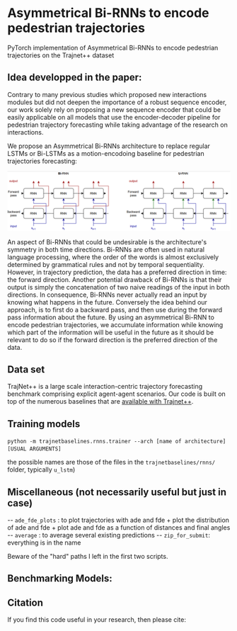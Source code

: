 # Asymmetrical Bi-RNNs to encode pedestrian trajectories
PyTorch implementation of Asymmetrical Bi-RNNs to encode pedestrian trajectories on the Trajnet++ dataset


## Idea developped in the paper:
Contrary to many previous studies which proposed new interactions modules but did not deepen the importance of a robust sequence encoder, our work solely
rely on proposing a new sequence encoder that could be easily applicable on all models that use the encoder-decoder pipeline for pedestrian trajectory forecasting while taking advantage of the research on interactions.

We propose an Asymmetrical Bi-RNNs architecture to replace regular LSTMs or Bi-LSTMs as a motion-encodoing baseline for pedestrian trajectories forecasting:

![Asymmetrical Bi-RNNs architecture](https://github.com/JosephGesnouin/Asymmetrical-Bi-RNNs-to-encode-pedestrian-trajectories/blob/main/u-rnn.png)

An aspect of Bi-RNNs that could be undesirable is the architecture's symmetry in both time directions. Bi-RNNs are often used in natural language processing, where the order of the words is almost exclusively determined by grammatical rules and not by temporal sequentiality. However, in trajectory prediction, the data has a preferred direction in time: the forward direction. Another potential drawback of Bi-RNNs is that their output is simply the concatenation of two naive readings of the input in both directions. In consequence, Bi-RNNs never actually read an input by knowing what happens in the future. Conversely the idea behind our approach, is to first do a backward pass, and then use during the forward pass information about the future. By using an asymmetrical Bi-RNN to encode pedestrian trajectories, we accumulate information while knowing which part of the information will be useful in the future as it should be relevant to do so if the forward direction is the preferred direction of the data.

## Data set


TrajNet++ is a large scale interaction-centric trajectory forecasting benchmark comprising explicit agent-agent scenarios. Our code is built on top of the numerous baselines that are [available with Trajnet++](https://github.com/vita-epfl/trajnetplusplusbaselines).


## Training models

`python -m trajnetbaselines.rnns.trainer --arch [name of architecture] [USUAL ARGUMENTS]`

the possible names are those of the files in the `trajnetbaselines/rnns/` folder, typically `u_lstm`)


## Miscellaneous (not necessarily useful but just in case)

-- `ade_fde_plots` : to plot trajectories with ade and fde + plot the distribution of ade and fde + plot ade and fde as a function of distances and final angles
-- `average` : to average several existing predictions
-- `zip_for_submit`: everything is in the name

Beware of the "hard" paths I left in the first two scripts.


## Benchmarking Models:


## Citation

If you find this code useful in your research, then please cite:
